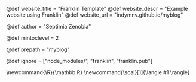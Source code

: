 <!--
Add here global page variables to use throughout your website.
-->
@def website_title = "Franklin Template" 
@def website_descr = "Example website using Franklin" 
@def website_url = "indymnv.github.io/myblog"

@def author = "Septimia Zenobia"

@def mintoclevel = 2

@def prepath = "myblog"

@def ignore = ["node_modules/", "franklin", "franklin.pub"]

\newcommand{\R}{\mathbb R} \newcommand{\scal}[1]{\langle #1 \rangle}
